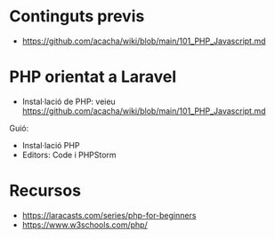# Continguts previs
- https://github.com/acacha/wiki/blob/main/101_PHP_Javascript.md

# PHP orientat a Laravel

- Instal·lació de PHP: veieu https://github.com/acacha/wiki/blob/main/101_PHP_Javascript.md

Guió:
- Instal·lació PHP
- Editors: Code i PHPStorm

# Recursos
- https://laracasts.com/series/php-for-beginners
- https://www.w3schools.com/php/
